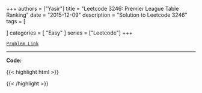 
+++
authors = ["Yasir"]
title = "Leetcode 3246: Premier League Table Ranking"
date = "2015-12-09"
description = "Solution to Leetcode 3246"
tags = [
    
]
categories = [
    "Easy"
]
series = ["Leetcode"]
+++



[`Problem Link`](https://leetcode.com/problems/premier-league-table-ranking/description/)

---

**Code:**

{{< highlight html >}}

{{< /highlight >}}

